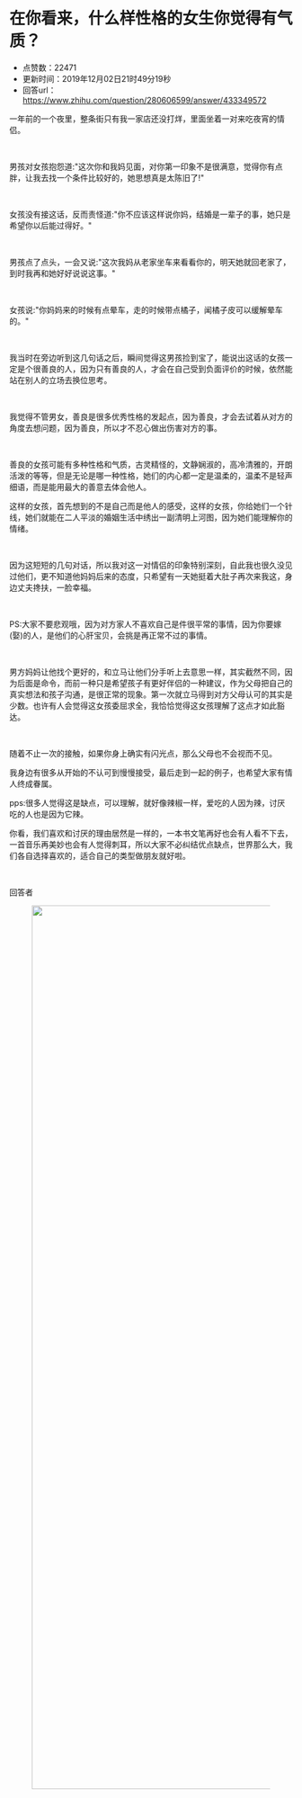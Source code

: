 # 在你看来，什么样性格的女生你觉得有气质？
- 点赞数：22471
- 更新时间：2019年12月02日21时49分19秒
- 回答url：https://www.zhihu.com/question/280606599/answer/433349572
<body>
 <p data-pid="ip4_UCxN">一年前的一个夜里，整条街只有我一家店还没打烊，里面坐着一对来吃夜宵的情侣。</p>
 <p class="ztext-empty-paragraph"><br></p>
 <p data-pid="KpgtgjXo">男孩对女孩抱怨道:"这次你和我妈见面，对你第一印象不是很满意，觉得你有点胖，让我去找一个条件比较好的，她思想真是太陈旧了!"</p>
 <p class="ztext-empty-paragraph"><br></p>
 <p data-pid="gNFJ0Vwm">女孩没有接这话，反而责怪道:"你不应该这样说你妈，结婚是一辈子的事，她只是希望你以后能过得好。"</p>
 <p class="ztext-empty-paragraph"><br></p>
 <p data-pid="TKY4HEYh">男孩点了点头，一会又说:"这次我妈从老家坐车来看看你的，明天她就回老家了，到时我再和她好好说说这事。"</p>
 <p class="ztext-empty-paragraph"><br></p>
 <p data-pid="Ku0x4O-b">女孩说:"你妈妈来的时候有点晕车，走的时候带点橘子，闻橘子皮可以缓解晕车的。"</p>
 <p class="ztext-empty-paragraph"><br></p>
 <p data-pid="_o1878P7">我当时在旁边听到这几句话之后，瞬间觉得这男孩捡到宝了，能说出这话的女孩一定是个很善良的人，因为只有善良的人，才会在自己受到负面评价的时候，依然能站在别人的立场去换位思考。</p>
 <p class="ztext-empty-paragraph"><br></p>
 <p data-pid="iM4rGd6q">我觉得不管男女，善良是很多优秀性格的发起点，因为善良，才会去试着从对方的角度去想问题，因为善良，所以才不忍心做出伤害对方的事。</p>
 <p class="ztext-empty-paragraph"><br></p>
 <p data-pid="X3cPPoEr">善良的女孩可能有多种性格和气质，古灵精怪的，文静娴淑的，高冷清雅的，开朗活泼的等等，但是无论是哪一种性格，她们的内心都一定是温柔的，温柔不是轻声细语，而是能用最大的善意去体会他人。</p>
 <p data-pid="7_OT3qkf">这样的女孩，首先想到的不是自己而是他人的感受，这样的女孩，你给她们一个针线，她们就能在二人平淡的婚姻生活中绣出一副清明上河图，因为她们能理解你的情绪。</p>
 <p class="ztext-empty-paragraph"><br></p>
 <p data-pid="MoHcvL0D">因为这短短的几句对话，所以我对这一对情侣的印象特别深刻，自此我也很久没见过他们，更不知道他妈妈后来的态度，只希望有一天她挺着大肚子再次来我这，身边丈夫搀扶，一脸幸福。</p>
 <p class="ztext-empty-paragraph"><br></p>
 <p data-pid="uITKykwl">PS:大家不要悲观哦，因为对方家人不喜欢自己是件很平常的事情，因为你要嫁(娶)的人，是他们的心肝宝贝，会挑是再正常不过的事情。</p>
 <p class="ztext-empty-paragraph"><br></p>
 <p data-pid="i1I_K-6f">男方妈妈让他找个更好的，和立马让他们分手听上去意思一样，其实截然不同，因为后面是命令，而前一种只是希望孩子有更好伴侣的一种建议，作为父母把自己的真实想法和孩子沟通，是很正常的现象。第一次就立马得到对方父母认可的其实是少数。也许有人会觉得这女孩委屈求全，我恰恰觉得这女孩理解了这点才如此豁达。</p>
 <p class="ztext-empty-paragraph"><br></p>
 <p data-pid="FZA2XXgr">随着不止一次的接触，如果你身上确实有闪光点，那么父母也不会视而不见。</p>
 <p data-pid="PpofPa1H">我身边有很多从开始的不认可到慢慢接受，最后走到一起的例子，也希望大家有情人终成眷属。</p>
 <p data-pid="SKQ00Cww">pps:很多人觉得这是缺点，可以理解，就好像辣椒一样，爱吃的人因为辣，讨厌吃的人也是因为它辣。</p>
 <p data-pid="fyAa-AWA">你看，我们喜欢和讨厌的理由居然是一样的，一本书文笔再好也会有人看不下去，一首音乐再美妙也会有人觉得刺耳，所以大家不必纠结优点缺点，世界那么大，我们各自选择喜欢的，适合自己的类型做朋友就好啦。</p>
 <p class="ztext-empty-paragraph"><br></p>
 <p data-pid="mhDEqqsi">回答者</p>
 <figure data-size="normal">
  <img src="https://pica.zhimg.com/50/v2-ad59eeb7ce62bc425a3931b810fdae47_720w.jpg?source=1940ef5c" data-rawwidth="1572" data-rawheight="632" data-size="normal" data-original-token="v2-0c61d781f0c3406ca3fc5a3fa4b11896" data-default-watermark-src="https://picx.zhimg.com/50/v2-fae59c28c9e3e0b2c47511a374c108ed_720w.jpg?source=1940ef5c" class="origin_image zh-lightbox-thumb" width="1572" data-original="https://pic1.zhimg.com/v2-ad59eeb7ce62bc425a3931b810fdae47_r.jpg?source=1940ef5c">
 </figure>
 <p></p>
</body>